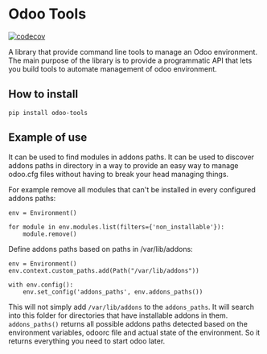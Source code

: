 # Odoo Tools

[![codecov](https://codecov.io/gh/llacroix/odoo-tools/branch/main/graph/badge.svg?token=MdWK5ZC2ab)](https://codecov.io/gh/llacroix/odoo-tools)


A library that provide command line tools to manage an Odoo
environment. The main purpose of the library is to provide
a programmatic API that lets you build tools to automate
management of odoo environment.

## How to install

    pip install odoo-tools


## Example of use

It can be used to find modules in addons paths. It can be
used to discover addons paths in directory in a way to provide
an easy way to manage odoo.cfg files without having to break your
head managing things.

For example remove all modules that can't be installed in every
configured addons paths:

    env = Environment()

    for module in env.modules.list(filters={'non_installable'}):
        module.remove()


Define addons paths based on paths in /var/lib/addons:

    env = Environment()
    env.context.custom_paths.add(Path("/var/lib/addons"))

    with env.config():
        env.set_config('addons_paths', env.addons_paths())

This will not simply add `/var/lib/addons` to the `addons_paths`. It
will search into this folder for directories that have installable
addons in them. `addons_paths()` returns all possible addons paths
detected based on the environment variables, odoorc file and actual
state of the environment. So it returns everything you need to start
odoo later.
